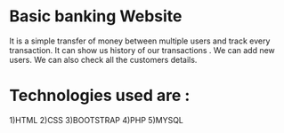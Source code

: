 # Basic banking Website
It is a simple transfer of money between multiple users and track every transaction. 
It can show us history of our transactions . 
We can add new users.
We can also check all the customers details.

# Technologies used are :
1)HTML
2)CSS
3)BOOTSTRAP
4)PHP
5)MYSQL
